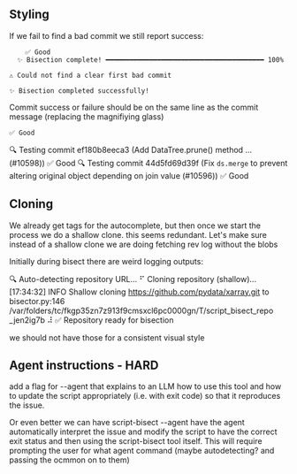 
## Styling

If we fail to find a bad commit we still report success:

```
    ✅ Good
  ✨ Bisection complete! ━━━━━━━━━━━━━━━━━━━━━━━━━━━━━━━━━━━━━━━━ 100%

⚠️ Could not find a clear first bad commit

✨ Bisection completed successfully!
```

Commit success or failure should be on the same line as the commit message (replacing the magnifiying glass)

    ✅ Good
  🔍 Testing commit ef180b8eeca3 (Add DataTree.prune() method … (#10598))
    ✅ Good
  🔍 Testing commit 44d5fd69d39f (Fix `ds.merge` to prevent altering original object depending on join
value (#10596))
    ✅ Good

## Cloning

We already get tags for the autocomplete, but then once we start the process we do a shallow clone. this seems redundant. Let's make sure instead of a shallow clone we are doing fetching rev log without the blobs

Initially during bisect there are weird logging outputs:

🔍 Auto-detecting repository URL...
⠋ Cloning repository (shallow)...[17:34:32] INFO     Shallow cloning <https://github.com/pydata/xarray.git> to             bisector.py:146
                    /var/folders/tc/fkgp35zn7z913f9cmsxcl6pc0000gn/T/script_bisect_repo
                    _jen2ig7b
⠼ ✅ Repository ready for bisection

we should not have those for a consistent visual style

## Agent instructions - HARD

add a flag for --agent that explains to an LLM how to use this tool and how to update the script appropriately (i.e. with exit code) so that it reproduces the issue.

Or even better we can have script-bisect --agent <link> have the agent automatically interpret the issue and modify the script to have the correct exit status and then using the script-bisect tool itself. This will require prompting the user for what agent command (maybe autodetecting? and passing the ocmmon on to them)

